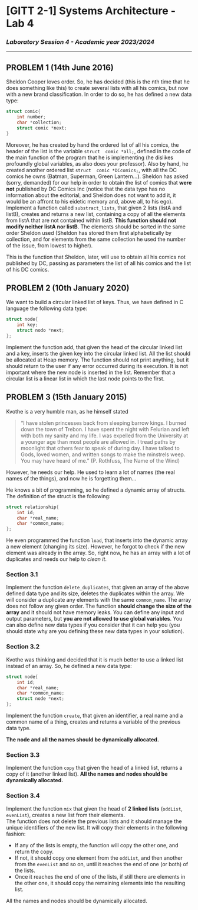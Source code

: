 # [GITT 2-1] Systems Architecture - Lab 4
### _Laboratory Session 4 - Academic year 2023/2024_
---

## PROBLEM 1 (14th June 2016) 
Sheldon Cooper loves order. So, he has decided (this is the nth time that he does something like this) to create 
several lists with all his comics, but now with a new brand classification. 
In order to do so, he has defined a new data type: 
```c
struct comic{ 
    int number; 
    char *collection; 
    struct comic *next; 
} 
```

Moreover, he has created by hand the ordered list of all his comics, the header of the list is the variable `struct 
comic *all;`, defined in the code of the main function of the program that he is implementing (he dislikes 
profoundly global variables, as also does your professor). Also by hand, he created another ordered list `struct 
comic *DCcomics;`, with all the DC comics he owns (Batman, Superman, Green Lantern...). 
Sheldon has asked (sorry, demanded) for our help in order to obtain the list of comics that **were not** published 
by DC Comics Inc (notice that the data type has no information about the editorial, and Sheldon does not want 
to add it, it would be an affront to his eidetic memory and, above all, to his ego). 
Implement a function called `substract_lists`, that given 2 lists (listA and listB), creates and returns a new 
list, containing a copy of all the elements from listA that are not contained within listB. 
**This  function  should  not  modify  neither  listA  nor  listB**.  The  elements  should  be  sorted  in  the  same  order 
Sheldon  used  (Sheldon  has  stored  them  first  alphabetically  by  collection,  and  for  elements  from  the  same 
collection he used the number of the issue, from lowest to higher). 

This  is  the  function  that  Sheldon,  later,  will  use  to  obtain  all  his  comics  not  published  by  DC,  passing  as 
parameters the list of all his comics and the list of his DC comics. 

## PROBLEM 2 (10th January 2020) 
We want to build a circular linked list of keys. Thus, we have defined in C language 
the following data type: 
```c
struct node{ 
    int key; 
    struct nodo *next; 
}; 
```
Implement the function add, that given the head of the circular linked list and a key, inserts the given key into 
the circular linked list. All the list should be allocated at Heap memory. 
The function should not print anything, but it should return to the user if any error occurred during its execution. 
It is not important where the new node is inserted in the list. 
Remember that a circular list is a linear list in which the last node points to the first. 

 
## PROBLEM 3 (15th January 2015) 
Kvothe is a very humble man, as he himself stated 

> “I have stolen princesses back from sleeping barrow kings. I burned down the town of Trebon. I have spent the 
> night with Felurian and left with both my sanity and my life. I was expelled from the University at a younger age 
> than most people are allowed in. I tread paths by moonlight that others fear to speak of during day. I have talked 
> to Gods, loved women, and written songs to make the minstrels weep. You may have heard of me.” (P. Rothfuss, 
> The Name of the Wind) 

 

However,  he  needs  our  help.  He  used  to  learn  a  lot  of  names  (the  real  names  of  the  things),  and  now  he  is 
forgetting them... 

He  knows  a  bit  of  programming,  so  he  defined  a  dynamic array  of  structs.  The  definition  of  the  struct  is  the 
following: 
```c
struct relationship{ 
    int id; 
    char *real_name; 
    char *common_name; 
}; 
```

He even programmed the function `load`, that inserts into the dynamic array a new element (changing its size). 
However, he forgot to check if the new element was already in the array. So, right now, he has an array with a 
lot of duplicates and needs our help to *clean it*. 

### Section 3.1 
Implement the function `delete_duplicates`, that given an array of the above defined data type and its size, 
deletes the duplicates within the array. 
We will consider a duplicate any elements with the same `common_name`. The array does not follow any given 
order. 
The function **should change the size of the array** and it should not have memory leaks. You can define any 
input and output parameters, but **you are not allowed to use global variables**. 
You can also define new data types if you consider that it can help you (you should state why are you defining 
these new data types in your solution). 

### Section 3.2 
Kvothe was thinking and decided that it is much better to use a linked list instead of an array. So, he defined a 
new data type: 
```c
struct node{ 
    int id; 
    char *real_name; 
    char *common_name; 
    struct node *next; 
}; 
```

Implement the function `create`, that given an identifier, a real name and a common name of a thing, creates 
and returns a variable of the previous data type. 

**The node and all the names should be dynamically allocated.**

### Section 3.3 
Implement the function `copy` that given the head of a linked list, returns a copy of it (another linked list). 
**All the names and nodes should be dynamically allocated.** 

### Section 3.4 
Implement the function `mix` that given the head of **2 linked lists** (`oddList`, `evenList`), creates a new list 
from their elements.  
The function does not delete the previous lists and it should manage the unique identifiers of the new list. It will 
copy their elements in the following fashion: 
* If any of the lists is empty, the function will copy the other one, and return the copy. 
* If not, it should copy one element from the `oddList`, and then another from the `evenList` and so 
on, until it reaches the end of one (or both) of the lists. 
* Once it reaches the end of one of the lists, if still there are elements in the other one, it should copy the 
remaining elements into the resulting list. 

All the names and nodes should be dynamically allocated.
